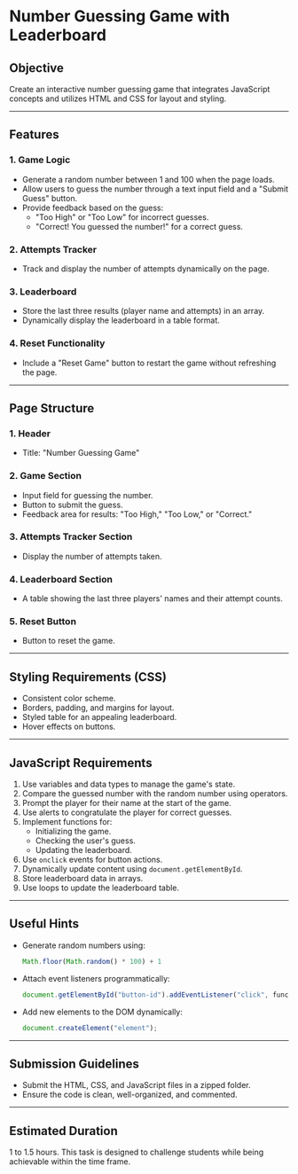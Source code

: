 # Number Guessing Game with Leaderboard

## Objective
Create an interactive number guessing game that integrates JavaScript concepts and utilizes HTML and CSS for layout and styling.

---

## Features

### 1. Game Logic
- Generate a random number between 1 and 100 when the page loads.
- Allow users to guess the number through a text input field and a "Submit Guess" button.
- Provide feedback based on the guess:
  - "Too High" or "Too Low" for incorrect guesses.
  - "Correct! You guessed the number!" for a correct guess.

### 2. Attempts Tracker
- Track and display the number of attempts dynamically on the page.

### 3. Leaderboard
- Store the last three results (player name and attempts) in an array.
- Dynamically display the leaderboard in a table format.

### 4. Reset Functionality
- Include a "Reset Game" button to restart the game without refreshing the page.

---

## Page Structure

### 1. Header
- Title: "Number Guessing Game"

### 2. Game Section
- Input field for guessing the number.
- Button to submit the guess.
- Feedback area for results: "Too High," "Too Low," or "Correct."

### 3. Attempts Tracker Section
- Display the number of attempts taken.

### 4. Leaderboard Section
- A table showing the last three players' names and their attempt counts.

### 5. Reset Button
- Button to reset the game.

---

## Styling Requirements (CSS)
- Consistent color scheme.
- Borders, padding, and margins for layout.
- Styled table for an appealing leaderboard.
- Hover effects on buttons.

---

## JavaScript Requirements
1. Use variables and data types to manage the game's state.
2. Compare the guessed number with the random number using operators.
3. Prompt the player for their name at the start of the game.
4. Use alerts to congratulate the player for correct guesses.
5. Implement functions for:
   - Initializing the game.
   - Checking the user's guess.
   - Updating the leaderboard.
6. Use `onclick` events for button actions.
7. Dynamically update content using `document.getElementById`.
8. Store leaderboard data in arrays.
9. Use loops to update the leaderboard table.

---

## Useful Hints
- Generate random numbers using:
  ```javascript
  Math.floor(Math.random() * 100) + 1
  ```
- Attach event listeners programmatically:
  ```javascript
  document.getElementById("button-id").addEventListener("click", functionName);
  ```
- Add new elements to the DOM dynamically:
  ```javascript
  document.createElement("element");
  ```

---

## Submission Guidelines
- Submit the HTML, CSS, and JavaScript files in a zipped folder.
- Ensure the code is clean, well-organized, and commented.

---

## Estimated Duration
1 to 1.5 hours. This task is designed to challenge students while being achievable within the time frame.

